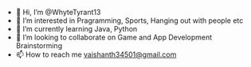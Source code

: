 - 👋 Hi, I’m @WhyteTyrant13
- 👀 I’m interested in Pragramming, Sports, Hanging out with people etc
- 🌱 I’m currently learning Java, Python
- 💞️ I’m looking to collaborate on Game and App Development Brainstorming
- 📫 How to reach me vaishanth34501@gmail.com 
